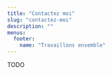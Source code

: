 ```yaml
---
title: "Contactez moi"
slug: "contactez-moi"
description: ""
menus:
  footer:
    name: "Travaillons ensemble"
---
```


TODO
